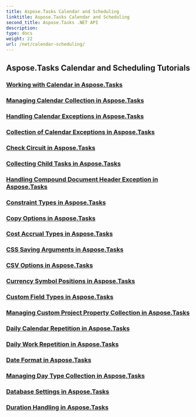 ```yaml
---
title: Aspose.Tasks Calendar and Scheduling
linktitle: Aspose.Tasks Calendar and Scheduling
second_title: Aspose.Tasks .NET API
description: 
type: docs
weight: 22
url: /net/calendar-scheduling/
---
```


## Aspose.Tasks Calendar and Scheduling Tutorials
### [Working with Calendar in Aspose.Tasks](./working-with-calendar/)
### [Managing Calendar Collection in Aspose.Tasks](./calendar-collection/)
### [Handling Calendar Exceptions in Aspose.Tasks](./calendar-exceptions/)
### [Collection of Calendar Exceptions in Aspose.Tasks](./calendar-exception-collection/)
### [Check Circuit in Aspose.Tasks](./check-circuit/)
### [Collecting Child Tasks in Aspose.Tasks](./child-tasks-collector/)
### [Handling Compound Document Header Exception in Aspose.Tasks](./compound-document-header-exception/)
### [Constraint Types in Aspose.Tasks](./constraint-types/)
### [Copy Options in Aspose.Tasks](./copy-options/)
### [Cost Accrual Types in Aspose.Tasks](./cost-accrual-types/)
### [CSS Saving Arguments in Aspose.Tasks](./css-saving-arguments/)
### [CSV Options in Aspose.Tasks](./csv-options/)
### [Currency Symbol Positions in Aspose.Tasks](./currency-symbol-positions/)
### [Custom Field Types in Aspose.Tasks](./custom-field-types/)
### [Managing Custom Project Property Collection in Aspose.Tasks](./custom-project-property-collection/)
### [Daily Calendar Repetition in Aspose.Tasks](./daily-calendar-repetition/)
### [Daily Work Repetition in Aspose.Tasks](./daily-work-repetition/)
### [Date Format in Aspose.Tasks](./date-format/)
### [Managing Day Type Collection in Aspose.Tasks](./day-type-collection/)
### [Database Settings in Aspose.Tasks](./database-settings/)
### [Duration Handling in Aspose.Tasks](./duration-handling/)